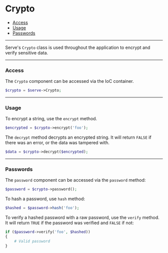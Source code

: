# Crypto

- [Access](#access)
- [Usage](#usage)
- [Passwords](#passwords)

--------------------------------------------------------

Serve's `Crypto` class is used throughout the application to encrypt and verify sensitive data.

--------------------------------------------------------

### Access

The `Crypto` component can be accessed via the IoC container.

```php
$crypto = $serve->Crypto;
```

--------------------------------------------------------

### Usage

To encrypt a string, use the `encrypt` method.

```php
$encrypted = $crypto->encrypt('foo');
```

The `decrypt` method decrypts an encrypted string. It will return `FALSE` if there was an error, or the data was tampered with.

```php
$data = $crypto->decrypt($encrypted);
```

--------------------------------------------------------

### Passwords

The `password` component can be accessed via the `password` method:
```php
$password = $crypto->password();
```

To hash a password, use `hash` method:
```php
$hashed = $password->hash('foo');
```

To verify a hashed password with a raw password, use the `verify` method. It will return `TRUE` if the password was verified and `FALSE` if not:
```php
if ($password->verify('foo', $hashed))
{
    # Valid password
}
```